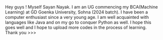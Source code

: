 Hey guys ! Myself  Sayan Nayak. I am an UG commencing my BCA(Machine Learning) at GD Goenka University, Sohna (2024 batch). I have been a computer enthusiast since a very young age. I am well acquainted with languages like Java and on my go to conquer Python as well. I hope this goes well and I hope to upload more codes in the process of learning. Thank you >>>
